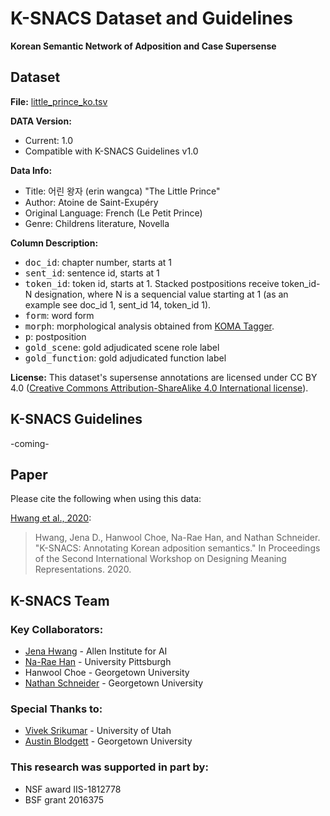 # K-SNACS Dataset and Guidelines
**Korean Semantic Network of Adposition and Case Supersense**

## Dataset

**File:** [little_prince_ko.tsv](./little_prince_ko.tsv)

**DATA Version:**  
* Current: 1.0
* Compatible with K-SNACS Guidelines v1.0

**Data Info:** 
* Title: 어린 왕자 (erin wangca) "The Little Prince"
* Author: Atoine de Saint-Exupéry 
* Original Language: French (Le Petit Prince)
* Genre: Childrens literature, Novella

**Column Description:**
* <tt>doc_id</tt>: chapter number, starts at 1
* <tt>sent_id</tt>: sentence id, starts at 1
* <tt>token_id</tt>: token id, starts at 1. Stacked postpositions receive token_id-N designation, where N is a sequencial value starting at 1 (as an example see doc_id 1, sent_id 14, token_id 1).
* <tt>form</tt>: word form
* <tt>morph</tt>: morphological analysis obtained from [KOMA Tagger](https://ieeexplore.ieee.org/document/5075772). 
* <tt>p</tt>: postposition
* <tt>gold_scene</tt>: gold adjudicated scene role label
* <tt>gold_function</tt>: gold adjudicated function label

**License:**
This dataset's supersense annotations are licensed under CC BY 4.0 ([Creative Commons Attribution-ShareAlike 4.0 International license](https://creativecommons.org/licenses/by/4.0/legalcode)).

## K-SNACS Guidelines
-coming-

## Paper
Please cite the following when using this data:

[Hwang et al., 2020](https://www.aclweb.org/anthology/2020.dmr-1.6/):
> Hwang, Jena D., Hanwool Choe, Na-Rae Han, and Nathan Schneider. "K-SNACS: Annotating Korean adposition semantics." In Proceedings of the Second International Workshop on Designing Meaning Representations. 2020. 



## K-SNACS Team

### Key Collaborators:

* [Jena Hwang](https://jdch00.github.io/) - Allen Institute for AI
* [Na-Rae Han](http://www.pitt.edu/~naraehan/) - University Pittsburgh 
* Hanwool Choe - Georgetown University
* [Nathan Schneider](http://people.cs.georgetown.edu/nschneid/) - Georgetown University

### Special Thanks to:

* [Vivek Srikumar](https://svivek.com/) - University of Utah
* [Austin Blodgett](https://www.austinblodgett.org/) - Georgetown University


### This research was supported in part by:

* NSF award IIS-1812778
* BSF grant 2016375
